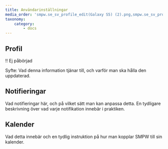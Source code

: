 ```yaml
---
title: Användarinställningar
media_order: 'smpw.se_sv_profile_edit(Galaxy S5) (2).png,smpw.se_sv_profile_edit(Galaxy S5).png,smpw.se_sv_profile_edit(Galaxy S5) (1).png'
taxonomy:
    category:
        - docs
---
```


## Profil

!! Ej påbörjad

Syfte: Vad denna information tjänar till, och varför man ska hålla den uppdaterad.

## Notifieringar
Vad notifieringar här, och på vilket sätt man kan anpassa detta. En tydligare beskrivning över vad varje notifikation innebär i praktiken.

## Kalender
Vad detta innebär och en tydlig instruktion på hur man kopplar SMPW till sin kalender.